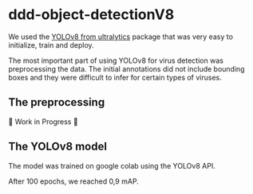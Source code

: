 # ddd-object-detectionV8

We used the [YOLOv8 from ultralytics](https://github.com/ultralytics/ultralytics) package that was very easy to initialize, train and deploy.

The most important part of using YOLOv8 for virus detection was preprocessing the data. The initial annotations did not include bounding boxes and they were difficult to infer for certain types of viruses.

## The preprocessing
🚧 Work in Progress 🚧

## The YOLOv8 model
The model was trained on google colab using the YOLOv8 API.

After 100 epochs, we reached 0,9 mAP.
